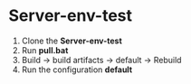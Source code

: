 # Server-env-test

1) Clone the **Server-env-test**
2) Run **pull.bat**
3) Build -> build artifacts -> default -> Rebuild
4) Run the configuration **default**
